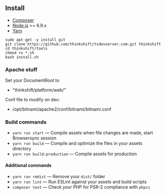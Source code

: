 ## Install

* [Composer](https://getcomposer.org/download/)
* [Node.js](http://nodejs.org/) >= 6.9.x
* [Yarn](https://yarnpkg.com/en/docs/install)

```
sudo apt-get -y install git
git clone https://github.com/thinkshift/tsdevserver.com.git thinkshift
cd thinkshift/tools
chmod +x *.sh
bash install.sh
```

 
 

### Apache stuff

Set your DocumentRoot to 
* "thinkshift/platform/web/"

Conf file to modify on dev: 
* /opt/bitnami/apache2/conf/bitnami/bitnami.conf
 



### Build commands

* `yarn run start` — Compile assets when file changes are made, start Browsersync session
* `yarn run build` — Compile and optimize the files in your assets directory
* `yarn run build:production` — Compile assets for production

#### Additional commands

* `yarn run rmdist` — Remove your `dist/` folder
* `yarn run lint` — Run ESLint against your assets and build scripts
* `composer test` — Check your PHP for PSR-2 compliance with `phpcs`
